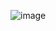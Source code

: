 ![image](https://github.com/trungnguyenle021106/ANDROID-Exercises/assets/91516024/b843bbd2-32cb-4bc0-8dec-a0c47083d495)
